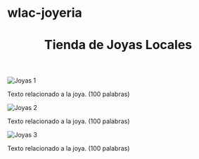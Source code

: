 # wlac-joyeria
<!DOCTYPE html>
<html lang="es">
<head>
    <meta charset="UTF-8">
    <meta name="viewport" content="width=device-width, initial-scale=1.0">
    <link rel="stylesheet" href="css/bootstrap.min.css">
    <link rel="stylesheet" href="css/style.css">
    <title>Tienda de Joyas</title>
</head>
<body>

  <!-- Header -->
  <header class="bg-white text-center py-3">
    <h1>Tienda de Joyas Locales</h1>
  </header>

  <!-- Navbar -->
  <nav class="navbar navbar-expand-lg navbar-light bg-white">
    <!-- Navbar Content -->
  </nav>

  <!-- Slider -->
  <div id="carouselExample" class="carousel slide" data-ride="carousel">
    <!-- Carousel Content -->
  </div>

  <!-- Album de Imágenes -->
  <div class="container my-5">
    <div class="row">
      <!-- Imagen 1 -->
      <div class="col-md-4 mb-4">
        <img src="images/imagen1.jpg" alt="Joyas 1" class="img-fluid">
        <p class="mt-2">Texto relacionado a la joya. (100 palabras)</p>
      </div>
      <!-- Imagen 2 -->
      <div class="col-md-4 mb-4">
        <img src="images/imagen2.jpg" alt="Joyas 2" class="img-fluid">
        <p class="mt-2">Texto relacionado a la joya. (100 palabras)</p>
      </div>
      <!-- Imagen 3 -->
      <div class="col-md-4 mb-4">
        <img src="images/imagen3.jpg" alt="Joyas 3" class="img-fluid">
        <p class="mt-2">Texto relacionado a la joya. (100 palabras)</p>
      </div>
      <!-- Agregar más imágenes según sea necesario -->
    </div>
  </div>

  <script src="js/jquery.min.js"></script>
  <script src="js/bootstrap.min.js"></script>
  <script src="js/main.js"></script>
</body>
</html>

